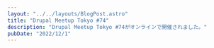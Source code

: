 ```yaml
---
layout: "../../layouts/BlogPost.astro"
title: "Drupal Meetup Tokyo #74"
description: "Drupal Meetup Tokyo #74がオンラインで開催されました。"
pubDate: "2022/12/1"
---
```


